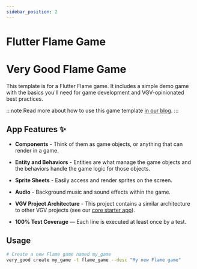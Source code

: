 ```yaml
---
sidebar_position: 2
---
```


# Flutter Flame Game 

# Very Good Flame Game

This template is for a Flutter Flame game. It includes a simple demo game with the basics you'll need for game development and VGV-opinionated best practices.

:::note
Read more about how to use this game template [in our blog][blog].
:::

## App Features ✨

- **Components** - Think of them as game objects, or anything that can render in a game.

- **Entity and Behaviors** - Entities are what manage the game objects and the behaviors handle the game logic for those objects. 

- **Sprite Sheets** - Easily access and render sprites on the screen.

- **Audio** - Background music and sound effects within the game.

- **VGV Project Architecture** - This project contains a similar architecture to other VGV projects (see our [core starter app](https://github.com/VeryGoodOpenSource/very_good_core/tree/main/src/my_app)).

- **100% Test Coverage** — Each line is executed at least once by a test.

## Usage

```sh
# Create a new Flame game named my_game
very_good create my_game -t flame_game --desc "My new Flame game"
```

[blog]: https://verygood.ventures/blog/generate-a-game-with-our-new-template
[very_good_cli_link]: https://github.com/VeryGoodOpenSource/very_good_cli
[mason_link]: https://github.com/felangel/mason